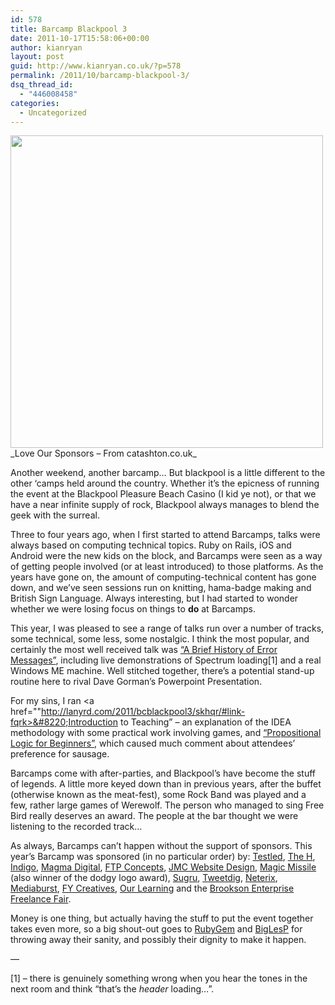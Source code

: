 ```yaml
---
id: 578
title: Barcamp Blackpool 3
date: 2011-10-17T15:58:06+00:00
author: kianryan
layout: post
guid: http://www.kianryan.co.uk/?p=578
permalink: /2011/10/barcamp-blackpool-3/
dsq_thread_id:
  - "446008458"
categories:
  - Uncategorized
---
```


<img src="http://www.catashton.co.uk/wp-content/uploads/2011/10/LoveOurSponsors.jpg" width="500" />   
_Love Our Sponsors &#8211; From catashton.co.uk_

Another weekend, another barcamp&#8230; But blackpool is a little different to the other &#8216;camps held around the country. Whether it&#8217;s the epicness of running the event at the Blackpool Pleasure Beach Casino (I kid ye not), or that we have a near infinite supply of rock, Blackpool always manages to blend the geek with the surreal.

Three to four years ago, when I first started to attend Barcamps, talks were always based on computing technical topics. Ruby on Rails, iOS and Android were the new kids on the block, and Barcamps were seen as a way of getting people involved (or at least introduced) to those platforms. As the years have gone on, the amount of computing-technical content has gone down, and we&#8217;ve seen sessions run on knitting, hama-badge making and British Sign Language. Always interesting, but I had started to wonder whether we were losing focus on things to **do** at Barcamps.

This year, I was pleased to see a range of talks run over a number of tracks, some technical, some less, some nostalgic. I think the most popular, and certainly the most well received talk was [&#8220;A Brief History of Error Messages&#8221;](http://lanyrd.com/2011/bcblackpool3/skhpt/), including live demonstrations of Spectrum loading[1] and a real Windows ME machine. Well stitched together, there&#8217;s a potential stand-up routine here to rival Dave Gorman&#8217;s Powerpoint Presentation.

For my sins, I ran <a href=""http://lanyrd.com/2011/bcblackpool3/skhqr/#link-fqrk>&#8220;Introduction to Teaching&#8221;</a> &#8211; an explanation of the IDEA methodology with some practical work involving games, and [&#8220;Propositional Logic for Beginners&#8221;](http://lanyrd.com/2011/bcblackpool3/skhrm/#link-fqrd), which caused much comment about attendees&#8217; preference for sausage.

Barcamps come with after-parties, and Blackpool&#8217;s have become the stuff of legends. A little more keyed down than in previous years, after the buffet (otherwise known as the meat-fest), some Rock Band was played and a few, rather large games of Werewolf. The person who managed to sing Free Bird really deserves an award. The people at the bar thought we were listening to the recorded track&#8230;

As always, Barcamps can&#8217;t happen without the support of sponsors. This year&#8217;s Barcamp was sponsored (in no particular order) by: [Testled](http://testled.com/), [The H](http://www.h-online.com/), [Indigo](http://www.indigoclothing.com/), [Magma Digital](http://www.magmadigital.co.uk/), [FTP Concepts](http://www.ftpconcepts.com/), [JMC Website Design](http://www.jmc-website-design.co.uk/), [Magic Missile](http://magicmissile.co.uk/) (also winner of the dodgy logo award), [Sugru](http://sugru.com/), [Tweetdig](http://tweetdig.com/), [Neterix](http://www.neterix.com/), [Mediaburst](http://www.mediaburst.co.uk/), [FY Creatives](http://www.fycreatives.com/), [Our Learning](http://ourlearning.co.uk/) and the [Brookson Enterprise Freelance Fair](http://www.enterprisefreelancefair.co.uk/).

Money is one thing, but actually having the stuff to put the event together takes even more, so a big shout-out goes to [RubyGem](http://www.twitter.com/ruby_gem) and [BigLesP](http://www.twitter.com/biglesp) for throwing away their sanity, and possibly their dignity to make it happen.

&#8212;

[1] &#8211; there is genuinely something wrong when you hear the tones in the next room and think &#8220;that&#8217;s the _header_ loading&#8230;&#8221;.
